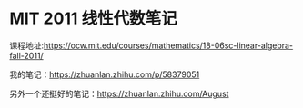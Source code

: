 # MIT 2011 线性代数笔记



课程地址:https://ocw.mit.edu/courses/mathematics/18-06sc-linear-algebra-fall-2011/

我的笔记：<https://zhuanlan.zhihu.com/p/58379051>

另外一个还挺好的笔记：<https://zhuanlan.zhihu.com/August>

